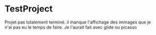 # TestProject

Projet pas totalement terminé. il manque l'affichage des immages que je n'ai pas eu le temps de faire. Je l'aurait fait avec glide ou picasso 
